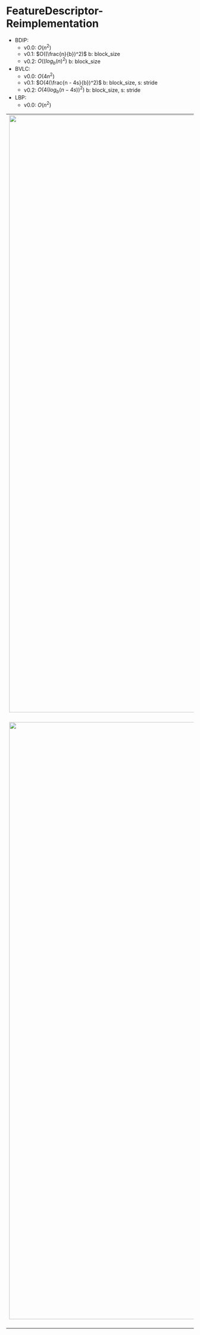 # FeatureDescriptor-Reimplementation

- BDIP: 
  - v0.0: $O(n^2)$
  - v0.1: $O((\frac{n}{b})^2)$ b: block_size
  - v0.2: $O((log_b(n)^2)$ b: block_size
- BVLC: 
  - v0.0: $O(4n^2)$
  - v0.1: $O(4(\frac{n - 4s}{b})^2)$ b: block_size, s: stride
  - v0.2: $O(4(log_{b}{(n - 4s)})^2)$ b: block_size, s: stride
- LBP:
  - v0.0: $O(n^2)$

| | | |
|:-------------------------:|:-------------------------:|:-------------------------:|
|<img width="1604" alt="screen shot 2017-08-07 at 12 18 15 pm" src="https://github.com/ScaleMind-C9308A/FeatureDescriptor-Reimplementation/blob/main/ExampleImage/CHGastro_Abnormal_037.png">  Abnormal Image |  <img width="1604" alt="screen shot 2017-08-07 at 12 18 15 pm" src="https://github.com/ScaleMind-C9308A/FeatureDescriptor-Reimplementation/blob/main/ExampleImage/BDIP_CHGastro_Abnormal_037.png"> BDIP Image |<img width="1604" alt="screen shot 2017-08-07 at 12 18 15 pm" src="https://github.com/ScaleMind-C9308A/FeatureDescriptor-Reimplementation/blob/main/ExampleImage/BVLC_CHGastro_Abnormal_037.png"> BVLC Image |
|<img width="1604" alt="screen shot 2017-08-07 at 12 18 15 pm" src="https://github.com/ScaleMind-C9308A/FeatureDescriptor-Reimplementation/blob/main/ExampleImage/CHGastro_Normal_047.png"> Normal Image |  <img width="1604" alt="screen shot 2017-08-07 at 12 18 15 pm" src="https://github.com/ScaleMind-C9308A/FeatureDescriptor-Reimplementation/blob/main/ExampleImage/BDIP_CHGastro_Normal_047.png"> BDIP Image |<img width="1604" alt="screen shot 2017-08-07 at 12 18 15 pm" src="https://github.com/ScaleMind-C9308A/FeatureDescriptor-Reimplementation/blob/main/ExampleImage/BVLC_CHGastro_Normal_047.png"> BVLC Image |
